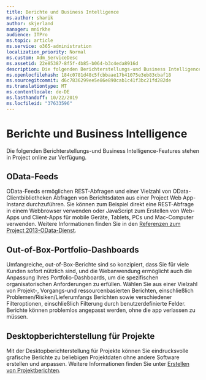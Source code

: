```yaml
---
title: Berichte und Business Intelligence
ms.author: sharik
author: skjerland
manager: mnirkhe
audience: ITPro
ms.topic: article
ms.service: o365-administration
localization_priority: Normal
ms.custom: Adm_ServiceDesc
ms.assetid: 22e85387-8f5f-4b85-b064-b3c4eda8916d
description: Die folgenden Berichterstellungs-und Business Intelligence-Features stehen in Project online zur Verfügung.
ms.openlocfilehash: 184c0781d48c5fcbbaae17b41075e3eb83cbaf18
ms.sourcegitcommit: d6c7836299ee5e86e890cab1c41f3bc21fd282de
ms.translationtype: MT
ms.contentlocale: de-DE
ms.lasthandoff: 10/22/2019
ms.locfileid: "37633596"
---
```

# <a name="reporting-and-business-intelligence"></a>Berichte und Business Intelligence

Die folgenden Berichterstellungs-und Business Intelligence-Features stehen in Project online zur Verfügung.
  
## <a name="odata-feeds"></a>OData-Feeds

OData-Feeds ermöglichen REST-Abfragen und einer Vielzahl von OData-Clientbibliotheken Abfragen von Berichtsdaten aus einer Project Web App-Instanz durchzuführen. Sie können zum Beispiel direkt eine REST-Abfrage in einem Webbrowser verwenden oder JavaScript zum Erstellen von Web-Apps und Client-Apps für mobile Geräte, Tablets, PCs und Mac-Computer verwenden. Weitere Informationen finden Sie in den [Referenzen zum Project 2013-OData-Dienst](http://go.microsoft.com/fwlink/?LinkID=823655&amp;clcid=0x409).
  
## <a name="out-of-the-box-portfolio-dashboards"></a>Out-of-Box-Portfolio-Dashboards

Umfangreiche, out-of-Box-Berichte sind so konzipiert, dass Sie für viele Kunden sofort nützlich sind, und die Webanwendung ermöglicht auch die Anpassung Ihres Portfolio-Dashboards, um die spezifischen organisatorischen Anforderungen zu erfüllen. Wählen Sie aus einer Vielzahl von Projekt-, Vorgangs-und ressourcenbasierten Berichten, einschließlich Problemen/Risiken/Lieferumfangs Berichten sowie verschiedener Filteroptionen, einschließlich Filterung durch benutzerdefinierte Felder. Berichte können problemlos angepasst werden, ohne die app verlassen zu müssen. 
  
## <a name="project-desktop-reporting"></a>Desktopberichterstellung für Projekte

Mit der Desktopberichterstellung für Projekte können Sie eindrucksvolle grafische Berichte zu beliebigen Projektdaten ohne andere Software erstellen und anpassen. Weitere Informationen finden Sie unter [Erstellen von Projektberichten](http://go.microsoft.com/fwlink/?LinkID=823657&amp;clcid=0x409).
  